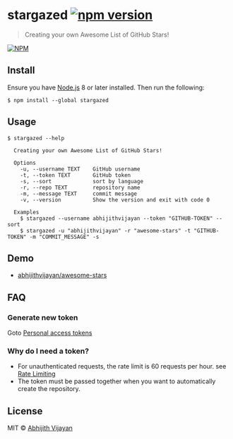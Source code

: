 # stargazed [![npm version](https://img.shields.io/npm/v/stargazed)](https://www.npmjs.com/package/stargazed)

> Creating your own Awesome List of GitHub Stars!

[![NPM](https://nodei.co/npm/stargazed.png?downloads=true&stars=true)](https://nodei.co/npm/stargazed/)

## Install

Ensure you have [Node.js](https://nodejs.org) 8 or later installed. Then run the following:

```
$ npm install --global stargazed
```

## Usage

```
$ stargazed --help

  Creating your own Awesome List of GitHub Stars!

  Options
    -u, --username TEXT    GitHub username
    -t, --token TEXT       GitHub token
    -s, --sort             sort by language
    -r, --repo TEXT  	   repository name
    -m, --message TEXT     commit message
    -v, --version          Show the version and exit with code 0

  Examples
    $ stargazed --username abhijithvijayan --token "GITHUB-TOKEN" --sort
    $ stargazed -u "abhijithvijayan" -r "awesome-stars" -t "GITHUB-TOKEN" -m "COMMIT_MESSAGE" -s
```

## Demo

- [abhijithvijayan/awesome-stars](https://github.com/abhijithvijayan/awesome-stars)

## FAQ

### Generate new token

Goto [Personal access tokens](https://github.com/settings/tokens)

### Why do I need a token?

- For unauthenticated requests, the rate limit is 60 requests per
  hour.
  see [Rate Limiting](https://developer.github.com/v3/#rate-limiting)
- The token must be passed together when you want to automatically
  create the repository.

## License

MIT © [Abhijith Vijayan](https://abhijithvijayan.in)
